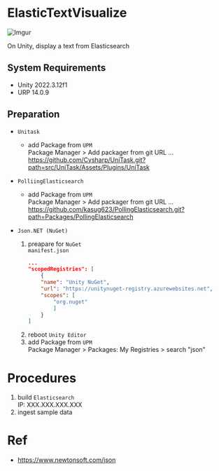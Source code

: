 # ElasticTextVisualize

![Imgur](https://imgur.com/BHdyrNb.gif)

On Unity, display a text from Elasticsearch

## System Requirements
- Unity 2022.3.12f1
- URP 14.0.9

## Preparation
- `Unitask`  
    - add Package from `UPM`  
Package Manager > Add packager from git URL ...  
https://github.com/Cysharp/UniTask.git?path=src/UniTask/Assets/Plugins/UniTask

- `PolliingElasticsearch`  
    - add Package from `UPM`  
Package Manager > Add packager from git URL ...  
https://github.com/kasug623/PollingElasticsearch.git?path=Packages/PollingElasticsearch  

- `Json.NET (NuGet)`  
    1. preapare for `NuGet`  
        `manifest.json`
        ```json
        ...
        "scopedRegistries": [
            {
            "name": "Unity NuGet",
            "url": "https://unitynuget-registry.azurewebsites.net",
            "scopes": [
                "org.nuget"
                ]
            }
        ]
        ```
    2. reboot `Unity Editor`  
    3. add Package from `UPM`  
        Package Manager > Packages: My Registries > search "json"

# Procedures  
1. build `Elasticsearch`  
IP: XXX.XXX.XXX.XXX  
2. ingest sample data  
    

# Ref  
- https://www.newtonsoft.com/json  